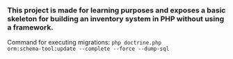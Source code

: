 ### This project is made for learning purposes and exposes a basic skeleton for building an inventory system in PHP without using a framework.
Command for executing migrations: <code>php doctrine.php orm:schema-tool:update --complete  --force --dump-sql</code>
